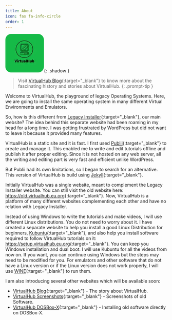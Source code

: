 ```yaml
---
title: About
icon: fas fa-info-circle
order: 1
---
```


<style>
img {
  border-radius: 15%;
}
</style>

![VirtualHub logo](/assets/about.webp){: .shadow }

> Visit [VirtualHub Blog](https://blog.virtualhub.eu.org){:target="_blank"} to know more about the fascinating history and stories about VirtualHub.
{: .prompt-tip }

Welcome to VirtualHub, the playground of legacy Operating Systems. Here, we are going to install the same operating system in many different Virtual Environments and Emulators.

So, how is this different from [Legacy Installer](https://legacyinstaller.pcriot.com/){:target="_blank"}, our main website? The idea behind this separate website had been roaming in my head for a long time. I was getting frustrated by WordPress but did not want to leave it because it provided many features.

VirtualHub is a static site and it is fast. I first used [Publii](https://getpublii.com/){:target="_blank"} to create and manage it. This enabled me to write and edit tutorials offline and publish it after proper editing. Since it is not hosted on any web server, all the writing and editing part is very fast and efficient unlike WordPress.

But Publii had its own limitations, so I began to search for an alternative. This version of VirtualHub is build using [Jekyll](https://jekyllrb.com/){:target="_blank"}.

Initially VirtualHub was a single website, meant to complement the Legacy Installer website. You can still visit the old website here: <https://old.virtualhub.eu.org>{:target="_blank"}. Now, VirtualHub is a platform of many different websites complementing each other and have no relation with Legacy Installer.

Instead of using Windows to write the tutorials and make videos, I will use different Linux distributions. You do not need to worry about it. I have created a separate website to help you install a good Linux Distribution for beginners,  [Kubuntu](https://kubuntu.org){:target="_blank"}, and also help you install software required to follow VirtualHub tutorials on it: <https://setup.virtualhub.eu.org>{:target="_blank"}. You can keep you Windows installation and dual boot. I will use Kubuntu for all the videos from now on. If you want, you can continue using Windows but the steps may need to be modified for you. For emulators and other software that do not have a Linux version or if the Linux version does not work properly, I will use [WINE](https://www.winehq.org/){:target="_blank"} to run them.

I am also introducing several other websites which will be available soon:

- [VirtualHub Blog](https://blog.virtualhub.eu.org){:target="_blank"} - The story about VirtualHub.
- [VirtualHub Screenshots](https://screenshots.virtualhub.eu.org){:target="_blank"} - Screenshots of old Software.
- [VirtualHub DOSBox-X](https://dosbox-x.virtualhub.eu.org){:target="_blank"} - Installing old software directly on DOSBox-X.
